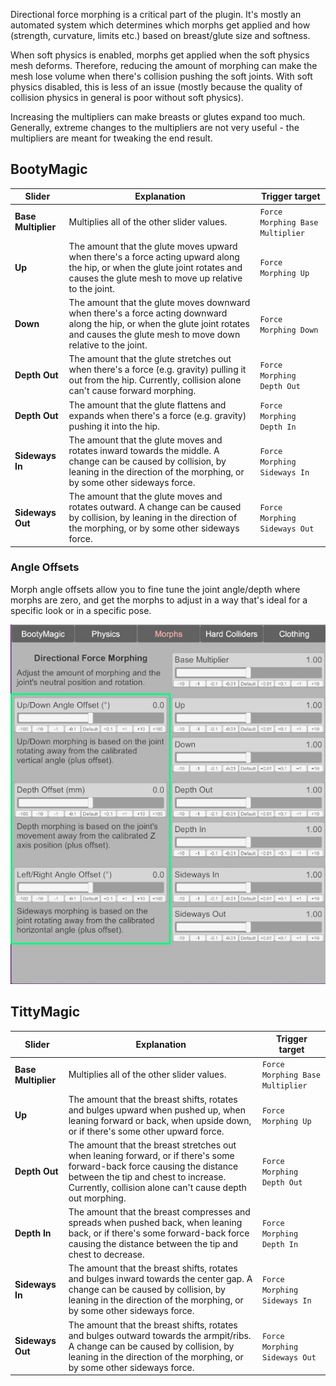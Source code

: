 Directional force morphing is a critical part of the plugin. It's mostly an automated system which determines which morphs get applied and how (strength, curvature, limits etc.) based on breast/glute size and softness.

When soft physics is enabled, morphs get applied when the soft physics mesh deforms. Therefore, reducing the amount of morphing can make the mesh lose volume when there's collision pushing the soft joints. With soft physics disabled, this is less of an issue (mostly because the quality of collision physics in general is poor without soft physics).

Increasing the multipliers can make breasts or glutes expand too much. Generally, extreme changes to the multipliers are not very useful - the multipliers are meant for tweaking the end result.

## BootyMagic

| Slider | Explanation | Trigger target |
|--------|-------------|----------------|
| **Base Multiplier** | Multiplies all of the other slider values. | `Force Morphing Base Multiplier` |
| **Up** | The amount that the glute moves upward when there's a force acting upward along the hip, or when the glute joint rotates and causes the glute mesh to move up relative to the joint. | `Force Morphing Up` |
| **Down** | The amount that the glute moves downward when there's a force acting downward along the hip, or when the glute joint rotates and causes the glute mesh to move down relative to the joint. | `Force Morphing Down` |
| **Depth Out** | The amount that the glute stretches out when there's a force (e.g. gravity) pulling it out from the hip. Currently, collision alone can't cause forward morphing. | `Force Morphing Depth Out` |
| **Depth Out** | The amount that the glute flattens and expands when there's a force (e.g. gravity) pushing it into the hip. | `Force Morphing Depth In` |
| **Sideways In** | The amount that the glute moves and rotates inward towards the middle. A change can be caused by collision, by leaning in the direction of the morphing, or by some other sideways force. | `Force Morphing Sideways In` |
| **Sideways Out** | The amount that the glute moves and rotates outward. A change can be caused by collision, by leaning in the direction of the morphing, or by some other sideways force. | `Force Morphing Sideways Out` |

### Angle Offsets

Morph angle offsets allow you to fine tune the joint angle/depth where morphs are zero, and get the morphs to adjust in a way that's ideal for a specific look or in a specific pose.

![1_0_glute_angle_offsets_ui.jpg](/assets/screens/naturalis/1_0_glute_angle_offsets_ui.jpg)

## TittyMagic

| Slider | Explanation | Trigger target |
|--------|-------------|----------------|
| **Base Multiplier** | Multiplies all of the other slider values. | `Force Morphing Base Multiplier` |
| **Up** |  The amount that the breast shifts, rotates and bulges upward when pushed up, when leaning forward or back, when upside down, or if there's some other upward force. | `Force Morphing Up` |
| **Depth Out** | The amount that the breast stretches out when leaning forward, or if there's some forward-back force causing the distance between the tip and chest to increase. Currently, collision alone can't cause depth out morphing. | `Force Morphing Depth Out` |
| **Depth In** | The amount that the breast compresses and spreads when pushed back, when leaning back, or if there's some forward-back force causing the distance between the tip and chest to decrease. | `Force Morphing Depth In` |
| **Sideways In** | The amount that the breast shifts, rotates and bulges inward towards the center gap. A change can be caused by collision, by leaning in the direction of the morphing, or by some other sideways force. | `Force Morphing Sideways In` |
| **Sideways Out** | The amount that the breast shifts, rotates and bulges outward towards the armpit/ribs. A change can be caused by collision, by leaning in the direction of the morphing, or by some other sideways force. | `Force Morphing Sideways Out` |
